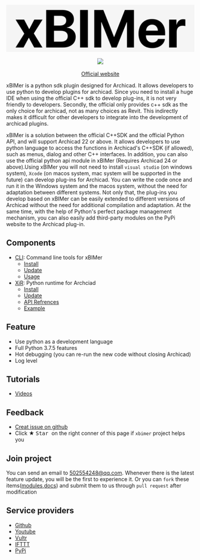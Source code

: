 <p align='center'>
<img src='./_images/logo.png' width='512px'/>
</p>
<p align='center'>
<img src='https://img.shields.io/badge/cli_latest-2.0.1-green' />
</p>

<p align='center'>
  <a href='https://www.xbimer.com'>Official website</a>
</p>

xBIMer is a python sdk plugin designed for Archicad. It allows developers to use python to develop plugins for archicad. Since you need to install a huge IDE when using the official C++ sdk to develop plug-ins, it is not very friendly to developers. Secondly, the official only provides c++ sdk as the only choice for archicad, not as many choices as Revit. This indirectly makes it difficult for other developers to integrate into the development of archicad plugins.

xBIMer is a solution between the official C++SDK and the official Python API, and will support Archicad 22 or above. It allows developers to use python language to access the functions in Archicad's C++SDK (if allowed), such as menus, dialog and other C++ interfaces. In addition, you can also use the official python api module in xBIMer (Requires Archicad 24 or above).Using xBIMer you will not need to install `visual studio` (on windows system), `Xcode` (on macos system, mac system will be supported in the future) can develop plug-ins for Archicad. You can write the code once and run it in the Windows system and the macos system, without the need for adaptation between different systems. Not only that, the plug-ins you develop based on xBIMer can be easily extended to different versions of Archicad without the need for additional compilation and adaptation. At the same time, with the help of Python's perfect package management mechanism, you can also easily add third-party modules on the PyPi website to the Archicad plug-in.

## Components

- [CLI](https://github.com/xbimer/xbimer-cli): Command line tools for xBIMer
  - [Install](./cli/install.md)
  - [Update](./cli/update.md)
  - [Usage](./cli/commands/README.md)
- [XiR](): Python runtime for Archciad
  - [Install]()
  - [Update]()
  - [API Refrences]()
  - [Example]()

## Feature

- Use python as a development language
- Full Python 3.7.5 features
- Hot debugging (you can re-run the new code without closing Archicad)
- Log level

## Tutorials

- [Videos](https://www.xbimer.com/videos)

## Feedback

- [Creat issue on github](https://github.com/xbimer/xbimer-docs/issues/new)
- Click ★ <kbd> Star </kbd> on the right conner of this page if `xbimer` project helps you

## Join project

You can send an email to 502554248@qq.com. Whenever there is the latest feature update, you will be the first to experience it.
Or you can `fork` these items([modules](https://github.com/xbimer/xbimer-modules),[docs](https://github.com/xbimer/xbimer-docs)) and submit them to us through `pull request` after modification

## Service providers

- [Github](https://github.com/xbimer)
- [Youtube](https://www.youtube.com/channel/UCDZAh_-VJj_GsEXzi3KMA2Q)
- [Vultr](https://www.vultr.com)
- [IFTTT](https://ifttt.com/)
- [PyPi](https://pypi.org/project/xbimer-cli/)
